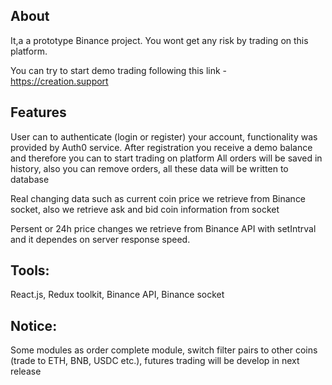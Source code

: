 ## About 

It,a a prototype Binance project. You wont get any risk by trading on this platform.

You can try to start demo trading following this link - https://creation.support

## Features

User can to authenticate (login or register) your account, functionality was provided by Auth0 service. 
After registration you receive a demo balance and therefore you can to start trading on platform
All orders will be saved in history, also you can remove orders, all these data will be written to database

Real changing data such as current coin price we retrieve from Binance socket, also we retrieve ask and bid coin information from socket

Persent or 24h price changes we retrieve from Binance API with setIntrval and it dependes on server response speed.


## Tools:

React.js, Redux toolkit, Binance API, Binance socket

## Notice:
 
Some modules as order complete module, switch filter pairs to other coins (trade to ETH, BNB, USDC etc.), futures trading will be develop in next release